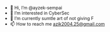 - 👋 Hi, I’m @ayzek-sempai
- 👀 I’m interested in CyberSec
- 🌱 I’m currently sumtle art of not giving F
- 📫 How to reach me azik2004.25@gmail.com

<!---
ayzek-sempai/ayzek-sempai is a ✨ special ✨ repository because its `README.md` (this file) appears on your GitHub profile.
You can click the Preview link to take a look at your changes.
--->
